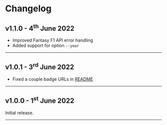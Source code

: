 # Changelog

## v1.1.0 - 4<sup>th</sup> June 2022

* Improved Fantasy F1 API error handling
* Added support for option `--year`

---

## v1.0.1 - 3<sup>rd</sup> June 2022

* Fixed a couple badge URLs in [README](README.md)

---

## v1.0.0 - 1<sup>st</sup> June 2022

Initial release.

---
